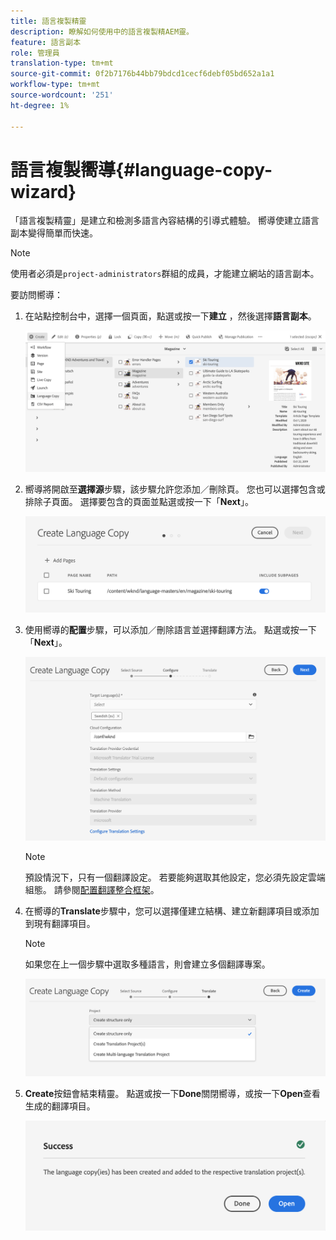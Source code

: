 ```yaml
---
title: 語言複製精靈
description: 瞭解如何使用中的語言複製精AEM靈。
feature: 語言副本
role: 管理員
translation-type: tm+mt
source-git-commit: 0f2b7176b44bb79bdcd1cecf6debf05bd652a1a1
workflow-type: tm+mt
source-wordcount: '251'
ht-degree: 1%

---
```



# 語言複製嚮導{#language-copy-wizard}

「語言複製精靈」是建立和檢測多語言內容結構的引導式體驗。 嚮導使建立語言副本變得簡單而快速。

>[!NOTE]
>
>使用者必須是`project-administrators`群組的成員，才能建立網站的語言副本。

要訪問嚮導：

1. 在站點控制台中，選擇一個頁面，點選或按一下&#x200B;**建立** ，然後選擇&#x200B;**語言副本**。

   ![從精靈建立語言副本](../assets/language-copy-wizard.png)

1. 嚮導將開啟至&#x200B;**選擇源**&#x200B;步驟，該步驟允許您添加／刪除頁。 您也可以選擇包含或排除子頁面。 選擇要包含的頁面並點選或按一下「**Next**」。

   ![使用精靈新增頁面](../assets/language-copy-wizard-add-pages.png)

1. 使用嚮導的&#x200B;**配置**&#x200B;步驟，可以添加／刪除語言並選擇翻譯方法。 點選或按一下「**Next**」。

   ![設定精靈的步驟](../assets/language-copy-wizard-configure.png)

   >[!NOTE]
   >
   >預設情況下，只有一個翻譯設定。 若要能夠選取其他設定，您必須先設定雲端組態。 請參閱[配置翻譯整合框架](integration-framework.md)。

1. 在嚮導的&#x200B;**Translate**&#x200B;步驟中，您可以選擇僅建立結構、建立新翻譯項目或添加到現有翻譯項目。

   >[!NOTE]
   >
   >如果您在上一個步驟中選取多種語言，則會建立多個翻譯專案。

   ![嚮導的翻譯步驟](../assets/language-copy-wizard-translate.png)

1. **Create**&#x200B;按鈕會結束精靈。 點選或按一下&#x200B;**Done**&#x200B;關閉嚮導，或按一下&#x200B;**Open**&#x200B;查看生成的翻譯項目。

   ![結束精靈](../assets/language-copy-wizard-done.png)

